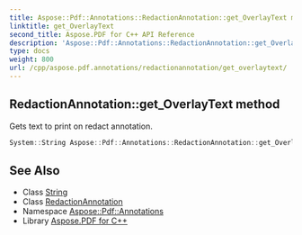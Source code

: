 ```yaml
---
title: Aspose::Pdf::Annotations::RedactionAnnotation::get_OverlayText method
linktitle: get_OverlayText
second_title: Aspose.PDF for C++ API Reference
description: 'Aspose::Pdf::Annotations::RedactionAnnotation::get_OverlayText method. Gets text to print on redact annotation in C++.'
type: docs
weight: 800
url: /cpp/aspose.pdf.annotations/redactionannotation/get_overlaytext/
---
```

## RedactionAnnotation::get_OverlayText method


Gets text to print on redact annotation.

```cpp
System::String Aspose::Pdf::Annotations::RedactionAnnotation::get_OverlayText()
```

## See Also

* Class [String](../../../system/string/)
* Class [RedactionAnnotation](../)
* Namespace [Aspose::Pdf::Annotations](../../)
* Library [Aspose.PDF for C++](../../../)

